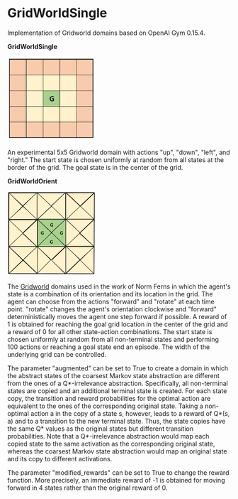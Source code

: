 # GridWorldSingle

Implementation of Gridworld domains based on OpenAI Gym 0.15.4.

**GridWorldSingle**

<img src = "Images/GridworldSingle_Domain.PNG" width = "200" title = "GridWorldSingle Domain"/>

An experimental 5x5 Gridworld domain with actions "up", "down", "left", and "right." The start state is chosen uniformly at random from all states at the border of the grid. The goal state is in the center of the grid.

**GridWorldOrient**

<img src = "Images/Gridworld_3x3_Domain.PNG" width = "200" title = "3x3 Gridworld"/>

The [Gridworld](https://dl.acm.org/doi/10.5555/3020419.3020441) domains used in the work of Norm Ferns in which the agent's state is a combination of its orientation and its location in the grid. The agent can choose from the actions "forward" and "rotate" at each time point. "rotate" changes the agent's orientation clockwise and "forward" deterministically moves the agent one step forward if possible. A reward of 1 is obtained for reaching the goal grid location in the center of the grid and a reward of 0 for all other state-action combinations. The start state is chosen uniformly at random from all non-terminal states and performing 100 actions or reaching a goal state end an episode. The width of the underlying grid can be controlled.

The parameter "augmented" can be set to True to create a domain in which the abstract states of the coarsest Markov state abstraction are different from the ones of a Q*-irrelevance abstraction. Specifically, all non-terminal states are copied and an additional terminal state is created. For each state copy, the transition and reward probabilities for the optimal action are equivalent to the ones of the corresponding original state. Taking a non-optimal action a in the copy of a state s, however, leads to a reward of Q*(s, a) and to a transition to the new terminal state. Thus, the state copies have the same Q* values as the original states but different transition probabilities. Note that a Q*-irrelevance abstraction would map each copied state to the same activation as the corresponding original state, whereas the coarsest Markov state abstraction would map an original state and its copy to different activations.

The parameter "modified_rewards" can be set to True to change the reward function. More precisely, an immediate reward of -1 is obtained for moving forward in 4 states rather than the original reward of 0.
